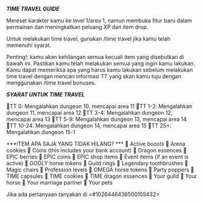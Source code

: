 ***_TIME TRAVEL GUIDE_***

Mereset karakter kamu ke level 1/area 1, namun membuka fitur baru dalam permainan dan meningkatkan peluang XP dan item drop.

Untuk melakukan time travel, gunakan /time travel jika kamu telah memenuhi syarat.

Penting!: kamu akan kehilangan semua kecuali item yang disebutkan di bawah ini. Pastikan kamu telah melakukan semua yang ingin kamu lakukan. Kamu dapat memeriksa apa yang harus kamu lakukan sebelum melakukan time travel dengan mencari informasi TT yang akan kamu tuju dengan menggunakan /time travel bonuses.

***_SYARAT UNTUK TIME TRAVEL_***

🔹TT 0: Mengalahkan dungeon 10, mencapai area 11
🔹TT 1-2: Mengalahkan dungeon 11, mencapai area 12
🔹TT 3-4: Mengalahkan dungeon 12, mencapai area 13
🔹TT 5-9: Mengalahkan dungeon 13, mencapai area 14
🔹TT 10-24: Mengalahkan dungeon 14, mencapai area 15
🔹TT 25+: Mengalahkan dungeon 15-1

***ITEM APA SAJA YANG TIDAK HILANG? ***
🔹 Active boosts
🔹 Arena cookies
🔹 Coins (this includes your bank account)
🔹 Dragon essences
🔹 EPIC berries
🔹 EPIC coins
🔹 EPIC shop items
🔹 Event items (if an event is active)
🔹 GODLY horse tokens
🔹 Guild rings
🔹 Legendary toothbrushes
🔹 Magic chairs
🔹 Profession levels
🔹 OMEGA horse tokens
🔹 Party poppers
🔹 TIME capsules
🔹 TIME cookies
🔹 TIME dragon essences
🔹 Your guild
🔹 Your horse
🔹 Your marriage partner
🔹 Your pets

Jika ada pertanyaan tanyakan di <#1026446438500155432>